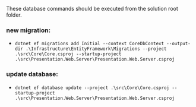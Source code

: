 These database commands should be executed from the solution root folder.

### new migration: 
- `dotnet ef migrations add Initial --context CoreDbContext --output-dir .\Infrastructure\EntityFramework\Migrations --project .\src\Core\Core.csproj --startup-project .\src\Presentation.Web.Server\Presentation.Web.Server.csproj`

### update database: 
- `dotnet ef database update --project .\src\Core\Core.csproj --startup-project .\src\Presentation.Web.Server\Presentation.Web.Server.csproj`